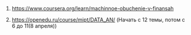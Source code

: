 1. https://www.coursera.org/learn/machinnoe-obuchenie-v-finansah

2. https://openedu.ru/course/mipt/DATA_AN/
(Начать с 12 темы, потом с 6 до  11(8 апреля))
